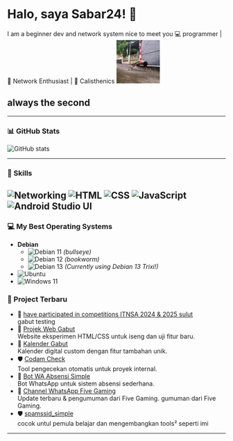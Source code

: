 # Halo, saya Sabar24! 👋
 I am a beginner dev and network system nice to meet you
💻 programmer | 📡 Network Enthusiast | 🤸 Calisthenics
<img src="assets/IMG_20250822_102504_503.webp" alt="Screenshot" width="100" border="none" border-radius="7px"/>
## always the second
---

### 📊 GitHub Stats
![GitHub stats](https://github-readme-stats.vercel.app/api?username=Sabar24&show_icons=true&theme=tokyonight)

---
### 🚀 Skills

![Networking](https://img.shields.io/badge/Networking-0078D4?logo=cisco&logoColor=white)
![HTML](https://img.shields.io/badge/HTML-E34F26?logo=html5&logoColor=white)
![CSS](https://img.shields.io/badge/CSS-1572B6?logo=css3&logoColor=white)
![JavaScript](https://img.shields.io/badge/JavaScript-F7DF1E?logo=javascript&logoColor=black)
![Android Studio UI](https://img.shields.io/badge/Android%20Studio-3DDC84?logo=android&logoColor=white)
---
### 💻 My Best Operating Systems

- **Debian**
  - ![Debian 11](https://img.shields.io/badge/Debian-11-blue) _(bullseye)_
  - ![Debian 12](https://img.shields.io/badge/Debian-12-blue)
_(bookworm)_
  - ![Debian 13](https://img.shields.io/badge/Debian-13-blue) _(Currently using Debian 13 Trixi!)_
- ![Ubuntu](https://img.shields.io/badge/Ubuntu-Latest-orange)
- ![Windows 11](https://img.shields.io/badge/Windows-11-lightblue)
### 📂 Project Terbaru
- 🎯 [have participated in competitions ITNSA  2024 & 2025 sulut](#)  
  gabut testing 
- 🔐 [Projek Web Gabut](https://github.com/fivegaming24/fivegaming24.github.io)  
  Website eksperimen HTML/CSS untuk iseng dan uji fitur baru.
- 📅 [Kalender Gabut](https://github.com/fivegaming24/Kalender)  
  Kalender digital custom dengan fitur tambahan unik.
- 🛡 [Codam Check](https://github.com/Sabar24/Codam.chek)  
  Tool pengecekan otomatis untuk proyek internal.
- 🤖 [Bot WA Absensi Simple](https://github.com/Sabar24/bot-absensi-simple)  
  Bot WhatsApp untuk sistem absensi sederhana.
- 📢 [Channel WhatsApp Five Gaming](https://whatsapp.com/channel/0029Vajwi2y6mYPFkhGWfV2f)  
  Update terbaru & pengumuman dari Five Gaming.
gumuman dari Five Gaming.
- 🛡 [spamssid_simple](https://github.com/Sabar24/Spamssid_simple)  
  cocok untul pemula belajar dan mengembangkan tools² seperti imi

---
